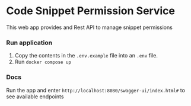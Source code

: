# Code Snippet Permission Service

This web app provides and Rest API to manage snippet permissions

### Run application

1. Copy the contents in the `.env.example` file into an `.env` file.
2. Run `docker compose up`

### Docs

Run the app and enter `http://localhost:8080/swagger-ui/index.html#` to see available endpoints

